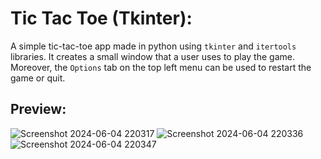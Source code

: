 # Tic Tac Toe (Tkinter):

A simple tic-tac-toe app made in python using `tkinter` and `itertools` libraries. It creates a small window that a user uses to play the game. Moreover, the `Options` tab on the top left menu can be used to restart the game or quit.

## Preview:

![Screenshot 2024-06-04 220317](https://github.com/HasanYahya101/Tic-Tac-Toe-Tkinter/assets/118683092/c61db589-d01c-4ccd-b075-4213470a2c22)
![Screenshot 2024-06-04 220336](https://github.com/HasanYahya101/Tic-Tac-Toe-Tkinter/assets/118683092/437ca0c6-425f-4a90-b2a1-2a7e5dad0fb9)
![Screenshot 2024-06-04 220347](https://github.com/HasanYahya101/Tic-Tac-Toe-Tkinter/assets/118683092/cc5dff71-78f8-448d-8b78-28bcd682cf5a)
